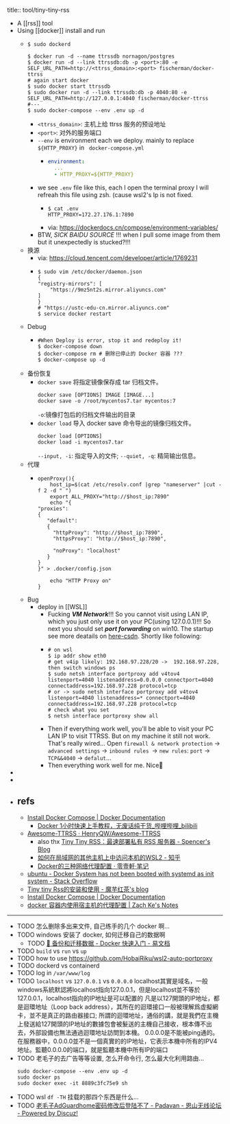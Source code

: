 title:: tool/tiny-tiny-rss

- A [[rss]] tool
- Using [[docker]] install and run
  - ```shell
    $ sudo dockerd
    
    $ docker run -d --name ttrssdb nornagon/postgres
    $ docker run -d --link ttrssdb:db -p <port>:80 -e SELF_URL_PATH=http://<ttrss_domain>:<port> fischerman/docker-ttrss
    # again start docker
    $ sudo docker start ttrssdb
    $ sudo docker run -d --link ttrssdb:db -p 4040:80 -e SELF_URL_PATH=http://127.0.0.1:4040 fischerman/docker-ttrss
    #---
    $ sudo docker-compose --env .env up -d
    ```
    - `<ttrss_domain>`: 主机上给 ttrss 服务的预设地址
    - `<port>`: 对外的服务端口
    - `--env` is environment each we deploy. mainly to replace `${HTTP_PROXY}` in ` docker-compose.yml`
      - ```yaml
        environment:
          ...
          - HTTP_PROXY=${HTTP_PROXY}
        ```
    - we see `.env` file like this, each I open the terminal proxy I will refreah this file using zsh. (cause wsl2's Ip is not fixed.
      - ```she
        $ cat .env
        HTTP_PROXY=172.27.176.1:7890
        ```
      - via: https://dockerdocs.cn/compose/environment-variables/
    - BTW, _SICK BAIDU SOURCE_ !!! when I pull some image from them but it unexpectedly is stucked?!!!
  - 换源
    - via: https://cloud.tencent.com/developer/article/1769231
    - ```shell
      $ sudo vim /etc/docker/daemon.json
      {
      "registry-mirrors": [
          "https://9mz5nt2s.mirror.aliyuncs.com"
      ]
      }
      # "https://ustc-edu-cn.mirror.aliyuncs.com"
      $ service docker restart
      ```
  - Debug
    - ```shell
      #When Deploy is error, stop it and redeploy it!
      $ docker-compose down
      $ docker-compose rm # 删除已停止的 Docker 容器 ???
      $ docker-compose up -d
      ```
  - 备份恢复
    - `docker save` 将指定镜像保存成 tar 归档文件。
      ```shell
      docker save [OPTIONS] IMAGE [IMAGE...]
      docker save -o /root/mycentos7.tar mycentos:7
      ```
      `-o`:镜像打包后的归档文件输出的目录
    - `docker load` 导入 docker save 命令导出的镜像归档文件。
      ```shell
      docker load [OPTIONS]
      docker load -i mycentos7.tar
      ```
      `--input, -i`: 指定导入的文件;
      `--quiet, -q`: 精简输出信息。
  - 代理
    - ```shell
      openProxy(){
          host_ip=$(cat /etc/resolv.conf |grep "nameserver" |cut -f 2 -d " ")
          export ALL_PROXY="http://$host_ip:7890"
          echo "{
      "proxies":
      {
         "default":
         {
           "httpProxy": "http://$host_ip:7890",
           "httpsProxy": "http://$host_ip:7890",
      
           "noProxy": "localhost"
         }
      }
      }" > .docker/config.json
      
          echo "HTTP Proxy on"
      }
      ```
  - Bug
    - deploy in [[WSL]]
      - Fucking ___VM Network___!!! So you cannot visit using LAN IP, which you just only use it on your PC(using 127.0.0.1)!!! So next you should set ___port forwarding___ on win10.  The startup see more deatails on [here-csdn](https://blog.csdn.net/cf313995/article/details/108871531). Shortly like following:
      - ```shell
        # on wsl
        $ ip addr show eth0
        # get v4ip likely: 192.168.97.228/20 ->  192.168.97.228, then switch windows ps
        $ sudo netsh interface portproxy add v4tov4 listenport=4040 listenaddress=0.0.0.0 connectport=4040 connectaddress=192.168.97.228 protocol=tcp
        # or -> sudo netsh interface portproxy add v4tov4 listenport=4040 listenaddress=* connectport=4040 connectaddress=192.168.97.228 protocol=tcp
        # check what you set
        $ netsh interface portproxy show all
        ```
      - Then if everything work well, you'll be able to visit your PC LAN IP to visit TTRSS. But on my machine it still not work. That's really wired... Open `firewall & network protection` -> `advanced settings` -> `inbound rules `-> `new rules`: `port`  -> `TCP&&4040` -> `defalut`...
      - Then everything work well for me. Nice🍻
-
-
- ## refs
  - [Install Docker Compose | Docker Documentation](https://docs.docker.com/compose/install/)
    - [Docker 1小时快速上手教程，无废话纯干货_哔哩哔哩_bilibili](https://www.bilibili.com/video/BV11L411g7U1)
  - [Awesome-TTRSS · HenryQW/Awesome-TTRSS](https://github.com/HenryQW/Awesome-TTRSS/blob/main/docs/zh/README.md)
    - also thx [Tiny Tiny RSS：最速部署私有 RSS 服务器 - Spencer's Blog](https://spencerwoo.com/blog/tiny-tiny-rss#an-zhuang-docker-compose)
    - [如何在局域网的其他主机上中访问本机的WSL2 - 知乎](https://zhuanlan.zhihu.com/p/425312804)
    - [Docker的三种网络代理配置 · 零壹軒·笔记](https://note.qidong.name/2020/05/docker-proxy/)
  - [ubuntu - Docker System has not been booted with systemd as init system - Stack Overflow](https://stackoverflow.com/questions/59466250/docker-system-has-not-been-booted-with-systemd-as-init-system)
  - [Tiny tiny Rss的安装和使用 - 魔芋红茶's blog](https://blog.icexmoon.xyz/archives/135.html)
  - [Install Docker Compose | Docker Documentation](https://docs.docker.com/compose/install/)
  - [docker 容器内使用宿主机的代理配置 | Zach Ke's Notes](https://kebingzao.com/2019/02/22/docker-container-proxy/)
- ---
- TODO 怎么删除多出来文件, 自己练手的几个 docker 啊...
- TODO windows 安装了 docker, 如何迁移自己的数据啊
  - TODO [🎯 备份和迁移数据 - Docker 快速入门 - 易文档](https://docker.easydoc.net/doc/81170005/cCewZWoN/XQEqNjiu)
- TODO `build` vs `run` vs `up`
- TODO how to use https://github.com/HobaiRiku/wsl2-auto-portproxy
- TODO dockerd vs containerd
- TODO log in `/var/www/log`
- TODO `localhost` vs `127.0.0.1` vs `0.0.0.0`
  localhost其實是域名，一般windows系統默認將localhost指向127.0.0.1，但是localhost並不等於127.0.0.1，localhost指向的IP地址是可以配置的
  凡是以127開頭的IP地址，都是迴環地址（Loop back address），其所在的迴環接口一般被理解爲虛擬網卡，並不是真正的路由器接口; 所謂的迴環地址，通俗的講，就是我們在主機上發送給127開頭的IP地址的數據包會被髮送的主機自己接收，根本傳不出去，外部設備也無法通過迴環地址訪問到本機。
  0.0.0.0是不能被ping通的。在服務器中，0.0.0.0並不是一個真實的的IP地址，它表示本機中所有的IPV4地址。監聽0.0.0.0的端口，就是監聽本機中所有IP的端口
- TODO 老毛子的去广告等等设置, 怎么开命令行, 怎么最大化利用路由...
  ```
  sudo docker-compose --env .env up -d
  sudo docker ps
  sudo docker exec -it 8889c3fc75e9 sh
  ```
- TODO wsl `df -TH` 挂载的那四个东西是什么...
- TODO [老毛子AdGuardhome密码修改后登陆不了 - Padavan - 恩山无线论坛 - Powered by Discuz!](https://www.right.com.cn/forum/thread-1528262-1-1.html)